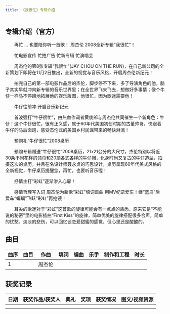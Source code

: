 ```yaml
---
title: 《我很忙》专辑介绍
---
```


## 专辑介绍（官方）
　　再忙 … 也要陪你听一首歌！ 周杰伦 2008全新专辑“我很忙”！

　　忙电影宣传 忙拍广告 忙新专辑 忙演唱会

　　周杰伦的第8张专辑“我很忙”(JAY CHOU ON THE RUN)，在自己新公司的全新策划下即将在11月2日推出，全新的视觉与音乐风格，开启周杰伦新纪元！

　　拍完自己的第一部电影作品后的杰伦，脚步停不下来，多了导演角色的他，脑子其实早就冲向新专辑的音乐世界里；在全世界飞来飞去，想做好多事情；像个牛仔一样马不停蹄地拓展他的娱乐版图，他很忙，因为歌迷需要他！

　　牛仔往前冲 开启音乐新纪元

　　首波强打“牛仔很忙”，由热血作词者黄俊郎与周杰伦共同催生一个新角色：牛仔！这个牛仔很忙，很有正义感，属于60年代美国初创时期的古董帅哥，快跟着牛仔的马后面跑，感受杰伦式的美国乡村民谣带来的畅快淋漓！

　　预购礼“牛仔很忙”2008桌历

　　预购专辑赠送“牛仔很忙”2008桌历，21x21公分的大尺寸，杰伦特别以将近30条不同花样的领巾和20顶各式各样的牛仔帽，化身时尚又复古的牛仔造型，拍摄这次的桌历，并且在名设计师聂永贞的巧思设计，桌历呈现60年代美式风格的全新视觉，牛仔桌历提醒您，再忙，也要听音乐喔！

　　抒情主打“彩虹”逐渐渗入心扉！

　　感情哲理写入词 周杰伦为新歌“彩虹”填词谱曲 用MV纪录爱车！继“蓝鸟”后 爱车“蝙蝠”飞跃“彩虹”再抢镜！

　　耳尖的歌迷对于“彩虹”这首歌的旋律可能会有一点点的熟悉，原来它是“不能说的秘密”里的电影插曲“First Kiss”的旋律，简单优美的旋律搭配很多合声，简单的忧愁、淡淡的悲伤，可以回忆谈恋爱甜蜜的感觉，但心里还是酸酸的。


## 曲目
| 曲序|曲目|作曲|填词|编曲|乐手|制作和工程|时长|
| ------ | ------ | ------ | ------ | ------ | ------ | ------ | ------ |
| 1  |  </br> | 周杰伦  | |   |   |   |  |


## 获奖记录
| 日期|获奖作品/获奖人|典礼|奖项|获奖情况|图文/视频资源|
| ------ | ------ | ------ | ------ | ------ | ------ |
|   |  |   |  |   |   |
|   |  |   |  |   |   |

